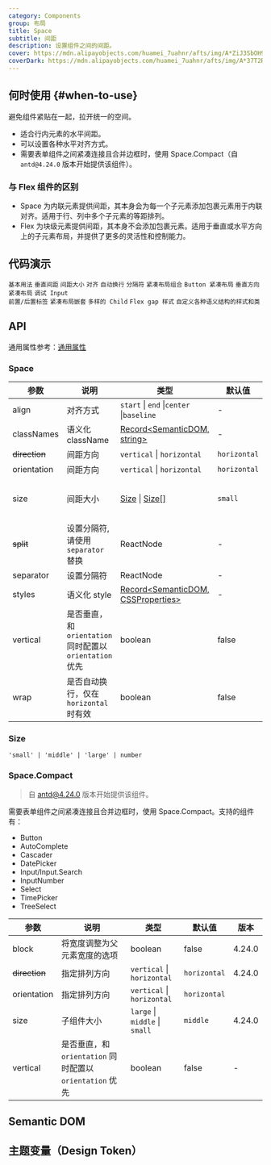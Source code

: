 ```yaml
---
category: Components
group: 布局
title: Space
subtitle: 间距
description: 设置组件之间的间距。
cover: https://mdn.alipayobjects.com/huamei_7uahnr/afts/img/A*ZiJ3SbOH9SUAAAAAAAAAAAAADrJ8AQ/original
coverDark: https://mdn.alipayobjects.com/huamei_7uahnr/afts/img/A*37T2R6O9oi0AAAAAAAAAAAAADrJ8AQ/original
---
```


## 何时使用 {#when-to-use}

避免组件紧贴在一起，拉开统一的空间。

- 适合行内元素的水平间距。
- 可以设置各种水平对齐方式。
- 需要表单组件之间紧凑连接且合并边框时，使用 Space.Compact（自 `antd@4.24.0` 版本开始提供该组件）。

### 与 Flex 组件的区别

- Space 为内联元素提供间距，其本身会为每一个子元素添加包裹元素用于内联对齐。适用于行、列中多个子元素的等距排列。
- Flex 为块级元素提供间距，其本身不会添加包裹元素。适用于垂直或水平方向上的子元素布局，并提供了更多的灵活性和控制能力。

## 代码演示

<!-- prettier-ignore -->
<code src="./demo/base.tsx">基本用法</code>
<code src="./demo/vertical.tsx">垂直间距</code>
<code src="./demo/size.tsx">间距大小</code>
<code src="./demo/align.tsx">对齐</code>
<code src="./demo/wrap.tsx">自动换行</code>
<code src="./demo/separator.tsx">分隔符</code>
<code src="./demo/compact.tsx">紧凑布局组合</code>
<code src="./demo/compact-buttons.tsx">Button 紧凑布局</code>
<code src="./demo/compact-button-vertical.tsx">垂直方向紧凑布局</code>
<code src="./demo/compact-debug.tsx" debug>调试 Input 前置/后置标签</code>
<code src="./demo/compact-nested.tsx" debug>紧凑布局嵌套</code>
<code src="./demo/debug.tsx" debug>多样的 Child</code>
<code src="./demo/gap-in-line.tsx" debug>Flex gap 样式</code>
<code src="./demo/style-class.tsx" version="6.0.0">自定义各种语义结构的样式和类</code>

## API

通用属性参考：[通用属性](/docs/react/common-props)

### Space

| 参数 | 说明 | 类型 | 默认值 | 版本 |
| --- | --- | --- | --- | --- |
| align | 对齐方式 | `start` \| `end` \|`center` \|`baseline` | - | 4.2.0 |
| classNames | 语义化 className | [Record<SemanticDOM, string>](#semantic-dom) | - |  |
| ~~direction~~ | 间距方向 | `vertical` \| `horizontal` | `horizontal` | 4.1.0 |
| orientation | 间距方向 | `vertical` \| `horizontal` | `horizontal` |  |
| size | 间距大小 | [Size](#size) \| [Size\[\]](#size) | `small` | 4.1.0 \| Array: 4.9.0 |
| ~~split~~ | 设置分隔符, 请使用 `separator` 替换 | ReactNode | - | 4.7.0 |
| separator | 设置分隔符 | ReactNode | - | - |
| styles | 语义化 style | [Record<SemanticDOM, CSSProperties>](#semantic-dom) | - |  |
| vertical | 是否垂直，和 `orientation` 同时配置以 `orientation` 优先 | boolean | false | - |
| wrap | 是否自动换行，仅在 `horizontal` 时有效 | boolean | false | 4.9.0 |

### Size

`'small' | 'middle' | 'large' | number`

### Space.Compact

> 自 antd@4.24.0 版本开始提供该组件。

需要表单组件之间紧凑连接且合并边框时，使用 Space.Compact。支持的组件有：

- Button
- AutoComplete
- Cascader
- DatePicker
- Input/Input.Search
- InputNumber
- Select
- TimePicker
- TreeSelect

| 参数 | 说明 | 类型 | 默认值 | 版本 |
| --- | --- | --- | --- | --- |
| block | 将宽度调整为父元素宽度的选项 | boolean | false | 4.24.0 |
| ~~direction~~ | 指定排列方向 | `vertical` \| `horizontal` | `horizontal` | 4.24.0 |
| orientation | 指定排列方向 | `vertical` \| `horizontal` | `horizontal` |  |
| size | 子组件大小 | `large` \| `middle` \| `small` | `middle` | 4.24.0 |
| vertical | 是否垂直，和 `orientation` 同时配置以 `orientation` 优先 | boolean | false | - |

## Semantic DOM

<code src="./demo/_semantic.tsx" simplify="true"></code>

## 主题变量（Design Token）

<ComponentTokenTable component="Space"></ComponentTokenTable>
